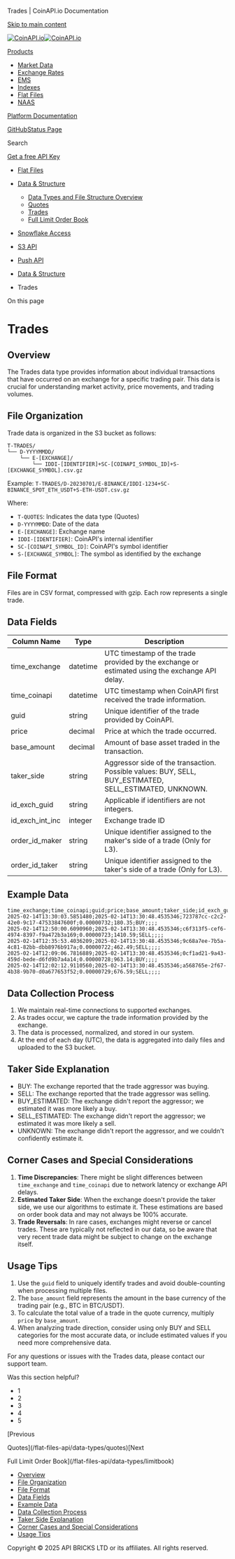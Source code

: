Trades | CoinAPI.io Documentation




[Skip to main content](#__docusaurus_skipToContent_fallback)

[![CoinAPI.io](/img/logo.svg)![CoinAPI.io](/img/logo.svg)](https://www.coinapi.io)

[Products](/flat-files-api/data-types/trades)

* [Market Data](/market-data/)
* [Exchange Rates](/exchange-rates-api/)
* [EMS](/ems-api/)
* [Indexes](/indexes-api/)
* [Flat Files](/flat-files-api/)
* [NAAS](/naas-api/)

[Platform Documentation](/general/authentication)

[GitHub](https://github.com/api-bricks/api-bricks-sdk)[Status Page](https://status.coinapi.io)

Search

[Get a free API Key](https://console.coinapi.io/?link=/apikeys/create)

* [Flat Files](/flat-files-api/)
* [Data & Structure](/flat-files-api/data-types/)

  + [Data Types and File Structure Overview](/flat-files-api/data-types/)
  + [Quotes](/flat-files-api/data-types/quotes)
  + [Trades](/flat-files-api/data-types/trades)
  + [Full Limit Order Book](/flat-files-api/data-types/limitbook)
* [Snowflake Access](/flat-files-api/snowflake/)
* [S3 API](/flat-files-api/s3-api/)
* [Push API](/flat-files-api/rest-api/push-api)

* [Data & Structure](/flat-files-api/data-types/)
* Trades

On this page

Trades
======

Overview[​](/flat-files-api/data-types/trades#overview "Direct link to Overview")
---------------------------------------------------------------------------------

The Trades data type provides information about individual transactions that have occurred on an exchange for a specific trading pair. This data is crucial for understanding market activity, price movements, and trading volumes.

File Organization[​](/flat-files-api/data-types/trades#file-organization "Direct link to File Organization")
------------------------------------------------------------------------------------------------------------

Trade data is organized in the S3 bucket as follows:

```
T-TRADES/  
└── D-YYYYMMDD/  
    └── E-[EXCHANGE]/  
        └── IDDI-[IDENTIFIER]+SC-[COINAPI_SYMBOL_ID]+S-[EXCHANGE_SYMBOL].csv.gz
```

Example: `T-TRADES/D-20230701/E-BINANCE/IDDI-1234+SC-BINANCE_SPOT_ETH_USDT+S-ETH-USDT.csv.gz`

Where:

* `T-QUOTES`: Indicates the data type (Quotes)
* `D-YYYYMMDD`: Date of the data
* `E-[EXCHANGE]`: Exchange name
* `IDDI-[IDENTIFIER]`: CoinAPI's internal identifier
* `SC-[COINAPI_SYMBOL_ID]`: CoinAPI's symbol identifier
* `S-[EXCHANGE_SYMBOL]`: The symbol as identified by the exchange

File Format[​](/flat-files-api/data-types/trades#file-format "Direct link to File Format")
------------------------------------------------------------------------------------------

Files are in CSV format, compressed with gzip. Each row represents a single trade.

Data Fields[​](/flat-files-api/data-types/trades#data-fields "Direct link to Data Fields")
------------------------------------------------------------------------------------------

| Column Name | Type | Description |
| --- | --- | --- |
| time\_exchange | datetime | UTC timestamp of the trade provided by the exchange or estimated using the exchange API delay. |
| time\_coinapi | datetime | UTC timestamp when CoinAPI first received the trade information. |
| guid | string | Unique identifier of the trade provided by CoinAPI. |
| price | decimal | Price at which the trade occurred. |
| base\_amount | decimal | Amount of base asset traded in the transaction. |
| taker\_side | string | Aggressor side of the transaction. Possible values: BUY, SELL, BUY\_ESTIMATED, SELL\_ESTIMATED, UNKNOWN. |
| id\_exch\_guid | string | Applicable if identifiers are not integers. |
| id\_exch\_int\_inc | integer | Exchange trade ID |
| order\_id\_maker | string | Unique identifier assigned to the maker's side of a trade (Only for L3). |
| order\_id\_taker | string | Unique identifier assigned to the taker's side of a trade (Only for L3). |

Example Data[​](/flat-files-api/data-types/trades#example-data "Direct link to Example Data")
---------------------------------------------------------------------------------------------

```
time_exchange;time_coinapi;guid;price;base_amount;taker_side;id_exch_guid;id_exch_int_inc;order_id_maker;order_id_taker  
2025-02-14T13:30:03.5851480;2025-02-14T13:30:48.4535346;723787cc-c2c2-42e0-9c17-47533847600f;0.00000732;180.35;BUY;;;;  
2025-02-14T12:50:00.6090960;2025-02-14T13:30:48.4535346;c6f313f5-cef6-4974-8397-f9a472b3a169;0.00000723;1410.59;SELL;;;;  
2025-02-14T12:35:53.4036209;2025-02-14T13:30:48.4535346;9c68a7ee-7b5a-4c81-82bb-dbb8976b917a;0.00000722;462.49;SELL;;;;  
2025-02-14T12:09:06.7816889;2025-02-14T13:30:48.4535346;0cf1ad21-9a43-459d-bede-d6fd9b7a4a14;0.00000728;963.14;BUY;;;;  
2025-02-14T12:02:12.9110560;2025-02-14T13:30:48.4535346;a568765e-2f67-4b38-9b70-d0a677653f52;0.00000729;676.59;SELL;;;;
```

Data Collection Process[​](/flat-files-api/data-types/trades#data-collection-process "Direct link to Data Collection Process")
------------------------------------------------------------------------------------------------------------------------------

1. We maintain real-time connections to supported exchanges.
2. As trades occur, we capture the trade information provided by the exchange.
3. The data is processed, normalized, and stored in our system.
4. At the end of each day (UTC), the data is aggregated into daily files and uploaded to the S3 bucket.

Taker Side Explanation[​](/flat-files-api/data-types/trades#taker-side-explanation "Direct link to Taker Side Explanation")
---------------------------------------------------------------------------------------------------------------------------

* BUY: The exchange reported that the trade aggressor was buying.
* SELL: The exchange reported that the trade aggressor was selling.
* BUY\_ESTIMATED: The exchange didn't report the aggressor; we estimated it was more likely a buy.
* SELL\_ESTIMATED: The exchange didn't report the aggressor; we estimated it was more likely a sell.
* UNKNOWN: The exchange didn't report the aggressor, and we couldn't confidently estimate it.

Corner Cases and Special Considerations[​](/flat-files-api/data-types/trades#corner-cases-and-special-considerations "Direct link to Corner Cases and Special Considerations")
------------------------------------------------------------------------------------------------------------------------------------------------------------------------------

1. **Time Discrepancies**: There might be slight differences between `time_exchange` and `time_coinapi` due to network latency or exchange API delays.
2. **Estimated Taker Side**: When the exchange doesn't provide the taker side, we use our algorithms to estimate it. These estimations are based on order book data and may not always be 100% accurate.
3. **Trade Reversals**: In rare cases, exchanges might reverse or cancel trades. These are typically not reflected in our data, so be aware that very recent trade data might be subject to change on the exchange itself.

Usage Tips[​](/flat-files-api/data-types/trades#usage-tips "Direct link to Usage Tips")
---------------------------------------------------------------------------------------

1. Use the `guid` field to uniquely identify trades and avoid double-counting when processing multiple files.
2. The `base_amount` field represents the amount in the base currency of the trading pair (e.g., BTC in BTC/USDT).
3. To calculate the total value of a trade in the quote currency, multiply `price` by `base_amount`.
4. When analyzing trade direction, consider using only BUY and SELL categories for the most accurate data, or include estimated values if you need more comprehensive data.

For any questions or issues with the Trades data, please contact our support team.

Was this section helpful?

* 1
* 2
* 3
* 4
* 5

[Previous

Quotes](/flat-files-api/data-types/quotes)[Next

Full Limit Order Book](/flat-files-api/data-types/limitbook)

* [Overview](/flat-files-api/data-types/trades#overview)
* [File Organization](/flat-files-api/data-types/trades#file-organization)
* [File Format](/flat-files-api/data-types/trades#file-format)
* [Data Fields](/flat-files-api/data-types/trades#data-fields)
* [Example Data](/flat-files-api/data-types/trades#example-data)
* [Data Collection Process](/flat-files-api/data-types/trades#data-collection-process)
* [Taker Side Explanation](/flat-files-api/data-types/trades#taker-side-explanation)
* [Corner Cases and Special Considerations](/flat-files-api/data-types/trades#corner-cases-and-special-considerations)
* [Usage Tips](/flat-files-api/data-types/trades#usage-tips)

Copyright © 2025 API BRICKS LTD or its affiliates. All rights reserved.